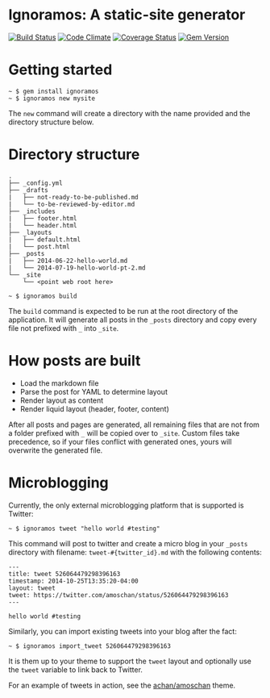 Ignoramos: A static-site generator
==================================

[![Build Status](https://travis-ci.org/achan/ignoramos.svg?branch=master)](https://travis-ci.org/achan/ignoramos)
[![Code Climate](https://codeclimate.com/github/achan/ignoramos/badges/gpa.svg)](https://codeclimate.com/github/achan/ignoramos)
[![Coverage Status](https://coveralls.io/repos/achan/ignoramos/badge.png)](https://coveralls.io/r/achan/ignoramos)
[![Gem Version](https://badge.fury.io/rb/ignoramos.svg)](http://badge.fury.io/rb/ignoramos)

Getting started
===============

```
~ $ gem install ignoramos
~ $ ignoramos new mysite
```

The `new` command will create a directory with the name provided and the
directory structure below.

Directory structure
===================

```
.
├── _config.yml
├── _drafts
|   ├── not-ready-to-be-published.md
|   └── to-be-reviewed-by-editor.md
├── _includes
|   ├── footer.html
|   └── header.html
├── _layouts
|   ├── default.html
|   └── post.html
├── _posts
|   ├── 2014-06-22-hello-world.md
|   └── 2014-07-19-hello-world-pt-2.md
└── _site
    └── <point web root here>
```

```
~ $ ignoramos build
```

The `build` command is expected to be run at the root directory of the
application. It will generate all posts in the `_posts` directory and copy
every file not prefixed with `_` into `_site`.

How posts are built
===================

 - Load the markdown file
 - Parse the post for YAML to determine layout
 - Render layout as content
 - Render liquid layout (header, footer, content)

After all posts and pages are generated, all remaining files that are not from
a folder prefixed with `_` will be copied over to `_site`. Custom files take
precedence, so if your files conflict with generated ones, yours will overwrite
the generated file.

Microblogging
===============

Currently, the only external microblogging platform that is supported is Twitter:

```
~ $ ignoramos tweet "hello world #testing"
```

This command will post to twitter and create a micro blog in your `_posts`
directory with filename: `tweet-#{twitter_id}.md` with the following contents:

```
---
title: tweet 526064479298396163
timestamp: 2014-10-25T13:35:20-04:00
layout: tweet
tweet: https://twitter.com/amoschan/status/526064479298396163
---

hello world #testing
```

Similarly, you can import existing tweets into your blog after the fact:

```
~ $ ignoramos import_tweet 526064479298396163
```

It is them up to your theme to support the `tweet` layout and optionally use the
`tweet` variable to link back to Twitter.

For an example of tweets in action, see the [achan/amoschan][ac] theme.

[ac]: https://github.com/achan/amoschan/commit/f15c149e531a35f9c3a38f8c49311a0f3ce7c612
